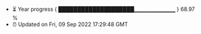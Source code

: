 - ⏳ Year progress { ████████████████████▁▁▁▁▁▁▁▁▁▁ } 68.97 %
- ⏰ Updated on Fri, 09 Sep 2022 17:29:48 GMT

